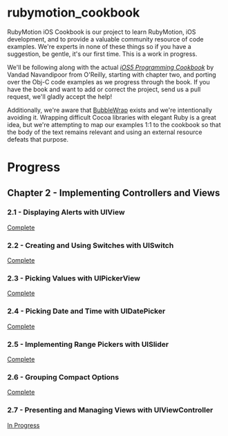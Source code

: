 # rubymotion_cookbook #


RubyMotion iOS Cookbook is our project to learn RubyMotion, iOS development, and to provide a valuable community
resource of code examples. We're experts in none of these things so if you have a suggestion, be gentle, it's
our first time. This is a work in progress.

We'll be following along with the actual *[iOS5 Programming Cookbook](http://shop.oreilly.com/product/0636920021728.do)*
 by Vandad Navandipoor from O'Reilly, 
starting with chapter two, and porting over the Obj-C code examples as we progress through the book. If you have
the book and want to add or correct the project, send us a pull request, we'll gladly accept the help!

Additionally, we're aware that [BubbleWrap](https://github.com/mattetti/BubbleWrap) exists and we're intentionally 
avoiding it. Wrapping difficult Cocoa libraries with elegant Ruby is a great idea, but we're attempting to map our
examples 1:1 to the cookbook so that the body of the text remains relevant and using an external resource defeats
that purpose.


# Progress #

## Chapter 2 - Implementing Controllers and Views  ##

### 2.1 - Displaying Alerts with UIView
[Complete](https://github.com/IconoclastLabs/rubymotion_cookbook/tree/master/ch_2/1_displayingalerts)
### 2.2 - Creating and Using Switches with UISwitch
[Complete](https://github.com/IconoclastLabs/rubymotion_cookbook/tree/master/ch_2/2_usingswitches)
### 2.3 - Picking Values with UIPickerView
[Complete](https://github.com/IconoclastLabs/rubymotion_cookbook/tree/master/ch_2/3_pickingvalues) 
### 2.4 - Picking Date and Time with UIDatePicker
[Complete](https://github.com/IconoclastLabs/rubymotion_cookbook/tree/master/ch_2/4_PickingDateTime)
### 2.5 - Implementing Range Pickers with UISlider
[Complete](https://github.com/IconoclastLabs/rubymotion_cookbook/tree/master/ch_2/5_rangepickers)
### 2.6 - Grouping Compact Options
[Complete](https://github.com/IconoclastLabs/rubymotion_cookbook/tree/master/ch_2/6_groupingoptions)
### 2.7 - Presenting and Managing Views with UIViewController
[In Progress](https://github.com/IconoclastLabs/rubymotion_cookbook/tree/master/ch_2/7_managingviews)
